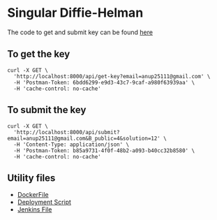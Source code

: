 # Singular Diffie-Helman

The code to get and submit key can be found [here](https://github.com/futartup/singular-dfh-django/blob/master/dfh/views.py)

## To get the key
```
curl -X GET \
  'http://localhost:8000/api/get-key?email=anup25111@gmail.com' \
  -H 'Postman-Token: 6bdd6299-e9d3-43c7-9caf-a980f63939aa' \
  -H 'cache-control: no-cache'
```

## To submit the key
```
curl -X GET \
  'http://localhost:8000/api/submit?email=anup25111@gmail.com&B_public=4&solution=12' \
  -H 'Content-Type: application/json' \
  -H 'Postman-Token: b85a9731-4f0f-48b2-a093-b40cc32b8580' \
  -H 'cache-control: no-cache'
 ```
 
## Utility files
- [DockerFile]( https://github.com/futartup/singular-dfh-django/blob/master/Dockerfile)
- [Deployment Script](https://github.com/futartup/singular-dfh-django/blob/master/deploy.sh)
- [Jenkins File](https://github.com/futartup/singular-dfh-django/blob/master/Jenkinsfile)
